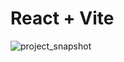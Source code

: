 # React + Vite

![project_snapshot](https://github.com/shagun1021/counter/assets/154508782/d33d9709-cf6a-4631-9b71-4e65ede9d94a)
